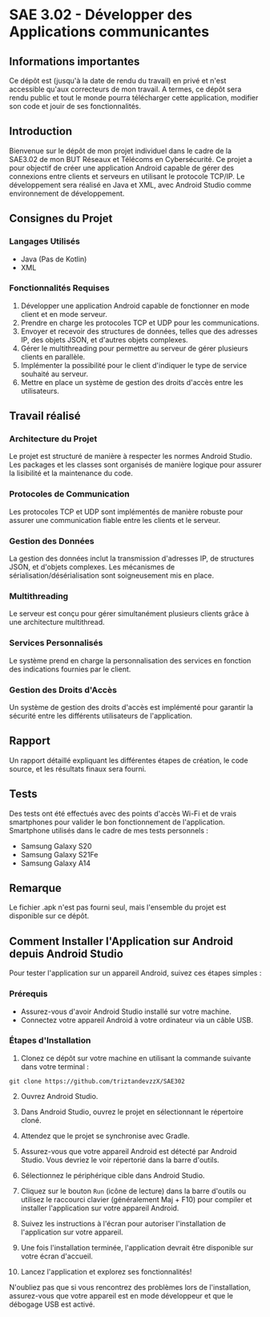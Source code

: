 # SAE 3.02 - Développer des Applications communicantes

## Informations importantes

Ce dépôt est (jusqu'à la date de rendu du travail) en privé et n'est accessible qu'aux correcteurs de mon travail.
A termes, ce dépôt sera rendu public et tout le monde pourra télécharger cette application, modifier son code et jouir de ses fonctionnalités.

## Introduction

Bienvenue sur le dépôt de mon projet individuel dans le cadre de la SAE3.02 de mon BUT Réseaux et Télécoms en Cybersécurité. Ce projet a pour objectif de créer une application Android capable de gérer des connexions entre clients et serveurs en utilisant le protocole TCP/IP. Le développement sera réalisé en Java et XML, avec Android Studio comme environnement de développement.

## Consignes du Projet

### Langages Utilisés
- Java (Pas de Kotlin)
- XML

### Fonctionnalités Requises
1. Développer une application Android capable de fonctionner en mode client et en mode serveur.
2. Prendre en charge les protocoles TCP et UDP pour les communications.
3. Envoyer et recevoir des structures de données, telles que des adresses IP, des objets JSON, et d'autres objets complexes.
4. Gérer le multithreading pour permettre au serveur de gérer plusieurs clients en parallèle.
5. Implémenter la possibilité pour le client d'indiquer le type de service souhaité au serveur.
6. Mettre en place un système de gestion des droits d'accès entre les utilisateurs.

## Travail réalisé

### Architecture du Projet
Le projet est structuré de manière à respecter les normes Android Studio. Les packages et les classes sont organisés de manière logique pour assurer la lisibilité et la maintenance du code.

### Protocoles de Communication
Les protocoles TCP et UDP sont implémentés de manière robuste pour assurer une communication fiable entre les clients et le serveur.

### Gestion des Données
La gestion des données inclut la transmission d'adresses IP, de structures JSON, et d'objets complexes. Les mécanismes de sérialisation/désérialisation sont soigneusement mis en place.

### Multithreading
Le serveur est conçu pour gérer simultanément plusieurs clients grâce à une architecture multithread.

### Services Personnalisés
Le système prend en charge la personnalisation des services en fonction des indications fournies par le client.

### Gestion des Droits d'Accès
Un système de gestion des droits d'accès est implémenté pour garantir la sécurité entre les différents utilisateurs de l'application.

## Rapport

Un rapport détaillé expliquant les différentes étapes de création, le code source, et les résultats finaux sera fourni.

## Tests

Des tests ont été effectués avec des points d'accès Wi-Fi et de vrais smartphones pour valider le bon fonctionnement de l'application.
Smartphone utilisés dans le cadre de mes tests personnels :
- Samsung Galaxy S20
- Samsung Galaxy S21Fe
- Samsung Galaxy A14

## Remarque

Le fichier .apk n'est pas fourni seul, mais l'ensemble du projet est disponible sur ce dépôt.

## Comment Installer l'Application sur Android depuis Android Studio

Pour tester l'application sur un appareil Android, suivez ces étapes simples :

### Prérequis

- Assurez-vous d'avoir Android Studio installé sur votre machine.
- Connectez votre appareil Android à votre ordinateur via un câble USB.

### Étapes d'Installation

1. Clonez ce dépôt sur votre machine en utilisant la commande suivante dans votre terminal :

`git clone https://github.com/triztandevzzX/SAE302`

2. Ouvrez Android Studio.

3. Dans Android Studio, ouvrez le projet en sélectionnant le répertoire cloné.

4. Attendez que le projet se synchronise avec Gradle.

5. Assurez-vous que votre appareil Android est détecté par Android Studio. Vous devriez le voir répertorié dans la barre d'outils.

6. Sélectionnez le périphérique cible dans Android Studio.

7. Cliquez sur le bouton `Run` (icône de lecture) dans la barre d'outils ou utilisez le raccourci clavier (généralement Maj + F10) pour compiler et installer l'application sur votre appareil Android.

8. Suivez les instructions à l'écran pour autoriser l'installation de l'application sur votre appareil.

9. Une fois l'installation terminée, l'application devrait être disponible sur votre écran d'accueil.

10. Lancez l'application et explorez ses fonctionnalités!

N'oubliez pas que si vous rencontrez des problèmes lors de l'installation, assurez-vous que votre appareil est en mode développeur et que le débogage USB est activé.

